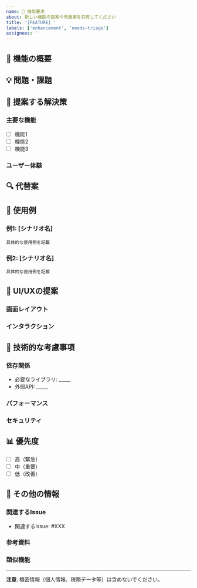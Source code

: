 ```yaml
---
name: 🚀 機能要求
about: 新しい機能の提案や改善案を共有してください
title: '[FEATURE] '
labels: ['enhancement', 'needs-triage']
assignees: ''
---
```


## 🚀 機能の概要

<!-- 提案する機能の簡潔な説明 -->

## 💡 問題・課題

<!-- この機能が必要な理由や解決したい問題 -->

## 🎯 提案する解決策

<!-- 具体的な機能の提案 -->

### 主要な機能
- [ ] 機能1
- [ ] 機能2
- [ ] 機能3

### ユーザー体験
<!-- ユーザーにとってどのような価値があるか -->

## 🔍 代替案

<!-- 他に考えられる解決策があれば記載 -->

## 📱 使用例

<!-- 機能の使用例やシナリオ -->

### 例1: [シナリオ名]
```
具体的な使用例を記載
```

### 例2: [シナリオ名]
```
具体的な使用例を記載
```

## 🎨 UI/UXの提案

<!-- UI/UXに関する提案があれば記載 -->

### 画面レイアウト
<!-- 画面のレイアウトやデザインの提案 -->

### インタラクション
<!-- ユーザーの操作フローの提案 -->

## 🔧 技術的な考慮事項

<!-- 実装に関する技術的な考慮事項 -->

### 依存関係
- 必要なライブラリ: _____
- 外部API: _____

### パフォーマンス
<!-- パフォーマンスへの影響 -->

### セキュリティ
<!-- セキュリティへの影響 -->

## 📊 優先度

<!-- 機能の優先度 -->

- [ ] 高（緊急）
- [ ] 中（重要）
- [ ] 低（改善）

## 📝 その他の情報

<!-- その他の関連情報 -->

### 関連するIssue
- 関連するIssue: #XXX

### 参考資料
<!-- 参考にした資料やドキュメント -->

### 類似機能
<!-- 他のアプリやサービスで見られる類似機能 -->

---

**注意**: 機密情報（個人情報、税務データ等）は含めないでください。

